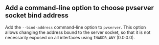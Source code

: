 ## Add a command-line option to choose pvserver socket bind address

Add the `--bind-address` command-line option to `pvserver`.
This option allows changing the address bound to the server socket,
so that it is not necessarily exposed on all interfaces using `INADDR_ANY` (0.0.0.0).
